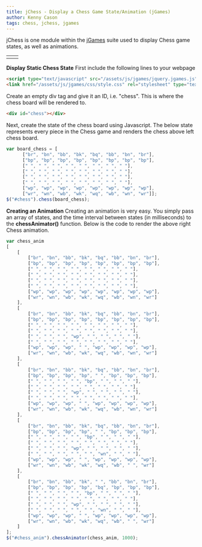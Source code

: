 ```yaml
---
title: jChess - Display a Chess Game State/Animation (jGames)
author: Kenny Cason
tags: chess, jchess, jgames
---
```


jChess is one module within the <a href="/posts/2011-08-08-jgames.html">jGames</a> suite used to display Chess game states, as well as animations.

<table><tr>
<td><div id="chess"></div></td>
<td><div id="chess_anim"></div></td>
</tr></table>

<strong>Display Static Chess State</strong>
First include the following lines to your webpage

```html
<script type="text/javascript" src="/assets/js/jgames/jquery.jgames.js"></script>
<link href="/assets/js/jgames/css/style.css" rel="stylesheet" type="text/css" />
```

Create an empty div tag and give it an ID, i.e. "chess". This is where the chess board will be rendered to.

```html
<div id="chess"></div>
```

Next, create the state of the chess board using Javascript. The below state represents every piece in the Chess game and renders the chess above left chess board.

```javascript
var board_chess = [
      ["br", "bn", "bb", "bk", "bq", "bb", "bn", "br"],
      ["bp", "bp", "bp", "bp", "bp", "bp", "bp", "bp"],
      [" ", " ", " ", " ", " ", " ", " ", " "],
      [" ", " ", " ", " ", " ", " ", " ", " "],
      [" ", " ", " ", " ", " ", " ", " ", " "],
      [" ", " ", " ", " ", " ", " ", " ", " "],
      ["wp", "wp", "wp", "wp", "wp", "wp", "wp", "wp"],
      ["wr", "wn", "wb", "wk", "wq", "wb", "wn", "wr"]];
$("#chess").chess(board_chess);
```

<strong>Creating an Animation</strong>
Creating an animation is very easy. You simply pass an array of states, and the time interval between states (in milliseconds) to the <b>chessAnimator()</b> function. Below is the code to render the above right Chess animation.

```javascript
var chess_anim
[
    [
        ["br", "bn", "bb", "bk", "bq", "bb", "bn", "br"],
        ["bp", "bp", "bp", "bp", "bp", "bp", "bp", "bp"],
        [" ", " ", " ", " ", " ", " ", " ", " "],
        [" ", " ", " ", " ", " ", " ", " ", " "],
        [" ", " ", " ", " ", " ", " ", " ", " "],
        [" ", " ", " ", " ", " ", " ", " ", " "],
        ["wp", "wp", "wp", "wp", "wp", "wp", "wp", "wp"],
        ["wr", "wn", "wb", "wk", "wq", "wb", "wn", "wr"]
    ],
    [
        ["br", "bn", "bb", "bk", "bq", "bb", "bn", "br"],
        ["bp", "bp", "bp", "bp", "bp", "bp", "bp", "bp"],
        [" ", " ", " ", " ", " ", " ", " ", " "],
        [" ", " ", " ", " ", " ", " ", " ", " "],
        [" ", " ", " ", "wp", " ", " ", " ", " "],
        [" ", " ", " ", " ", " ", " ", " ", " "],
        ["wp", "wp", "wp", " ", "wp", "wp", "wp", "wp"],
        ["wr", "wn", "wb", "wk", "wq", "wb", "wn", "wr"]
    ],
    [   
        ["br", "bn", "bb", "bk", "bq", "bb", "bn", "br"],
        ["bp", "bp", "bp", "bp", " ", "bp", "bp", "bp"],
        [" ", " ", " ", " ", "bp", " ", " ", " "],
        [" ", " ", " ", " ", " ", " ", " ", " "],
        [" ", " ", " ", "wp", " ", " ", " ", " "],
        [" ", " ", " ", " ", " ", " ", " ", " "],
        ["wp", "wp", "wp", " ", "wp", "wp", "wp", "wp"],
        ["wr", "wn", "wb", "wk", "wq", "wb", "wn", "wr"]
    ],
    [   
        ["br", "bn", "bb", "bk", "bq", "bb", "bn", "br"],
        ["bp", "bp", "bp", "bp", " ", "bp", "bp", "bp"],
        [" ", " ", " ", " ", "bp", " ", " ", " "],
        [" ", " ", " ", " ", " ", " ", " ", " "],
        [" ", " ", " ", "wp", " ", " ", " ", " "],
        [" ", " ", " ", " ", " ", "wn", " ", " "],
        ["wp", "wp", "wp", " ", "wp", "wp", "wp", "wp"],
        ["wr", "wn", "wb", "wk", "wq", "wb", " ", "wr"]
    ],
    [   
        ["br", "bn", "bb", "bk", " ", "bb", "bn", "br"],
        ["bp", "bp", "bp", "bp", "bq", "bp", "bp", "bp"],
        [" ", " ", " ", " ", "bp", " ", " ", " "],
        [" ", " ", " ", " ", " ", " ", " ", " "],
        [" ", " ", " ", "wp", " ", " ", " ", " "],
        [" ", " ", " ", " ", " ", "wn", " ", " "],
        ["wp", "wp", "wp", " ", "wp", "wp", "wp", "wp"],
        ["wr", "wn", "wb", "wk", "wq", "wb", " ", "wr"]
    ]
];
$("#chess_anim").chessAnimator(chess_anim, 1000);
```

<script src="//ajax.googleapis.com/ajax/libs/jquery/1.6.2/jquery.min.js" type="text/javascript"></script>
<script type="text/javascript" src="/assets/js/jgames/jquery.jgames.js"></script>
<script type="text/javascript" src="/assets/js/jgames/jquery.jgames.demo-data.js"></script>
<link href="/assets/js/jgames/css/style.css" rel="stylesheet" type="text/css" />
<script type="text/javascript">
<!--
$(document).ready(function(){$("#chess").chess(board_chess);$("#chess_anim").chessAnimator(chess_anim, 1000);});
//--></script>
